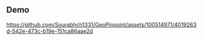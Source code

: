 
## Demo




https://github.com/Sourabhch1331/GeoPinpoint/assets/100514971/4019263d-542e-473c-b19e-151ca86aae2d



